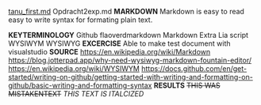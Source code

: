 [tanu_first.md](https://github.com/Techgrounds-Cloud-9/cloud-9-Tanujadubba/files/9662999/tanu_first.md)
Opdracht2exp.md
**MARKDOWN**
Markdown is easy to read easy to write syntax for formating plain text.

**KEYTERMINOLOGY**
Github flaoverdmarkdown
Markdown Extra
Lia script
WYSIWYM
WYSIWYG
**EXCERCISE**
Able to make test document with visualstudio
**SOURCE**
https://en.wikipedia.org/wiki/Markdown
https://blog.jotterpad.app/why-need-wysiwyg-markdown-fountain-editor/
https://en.wikipedia.org/wiki/WYSIWYM
https://docs.github.com/en/get-started/writing-on-github/getting-started-with-writing-and-formatting-on-github/basic-writing-and-formatting-syntax
**RESULTS**
~~THIS WAS MISTAKENTEXT~~
*THIS TEXT IS ITALCIZED*

